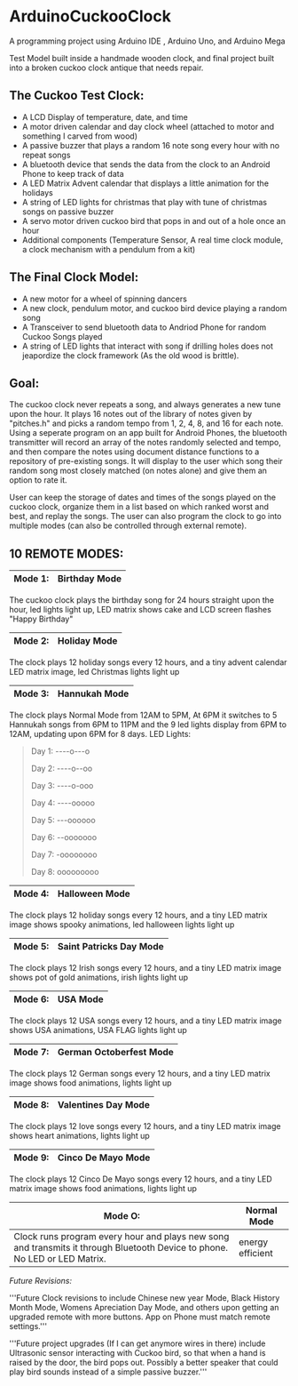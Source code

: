 # ArduinoCuckooClock
A programming project using Arduino IDE , Arduino Uno, and Arduino Mega

Test Model built inside a handmade wooden clock, and final project built into a broken cuckoo clock antique that needs repair. 

The Cuckoo Test Clock:
----------------------------------------------------------------------------------------------------------
 - A LCD Display of temperature, date, and time
 - A motor driven calendar and day clock wheel (attached to motor and something I carved from wood)
 - A passive buzzer that plays a random 16 note song every hour with no repeat songs
 - A bluetooth device that sends the data from the clock to an Android Phone to keep track of data
 - A LED Matrix Advent calendar that displays a little animation for the holidays
 - A string of LED lights for christmas that play with tune of christmas songs on passive buzzer
 - A servo motor driven cuckoo bird that pops in and out of a hole once an hour
 - Additional components (Temperature Sensor, A real time clock module, a clock mechanism with a pendulum from a kit)

The Final Clock Model:
----------------------------------------------------------------------------------------------------------
 - A new motor for a wheel of spinning dancers
 - A new clock, pendulum motor, and cuckoo bird device playing a random song 
 - A Transceiver to send bluetooth data to Andriod Phone for random Cuckoo Songs played
 - A string of LED lights that interact with song if drilling holes does not jeapordize the clock framework (As the old wood is brittle). 


Goal:
----------------------------------------------------------------------------------------------------------
The cuckoo clock never repeats a song, and always generates a new tune upon the hour. It plays 16 notes out of the library of notes given by 
"pitches.h" and picks a random tempo from 1, 2, 4, 8, and 16 for each note. Using a seperate program on an app built for Android Phones, the bluetooth transmitter will record an array of the notes randomly selected and tempo, and then compare the notes using document distance functions to a repository
of pre-existing songs. It will display to the user which song their random song most closely matched (on notes alone) and give them an option to rate it.


User can keep the storage of dates and times of the songs played on the cuckoo clock, organize them in a list based on which ranked worst and best, and replay the songs. The user can also program the clock to go into multiple modes (can also be controlled through external remote). 


10 REMOTE MODES:
----------------------------------------------------------------------------------------------------------

Mode 1: | Birthday Mode 
------------ | -------------

The cuckoo clock plays the birthday song for 24 hours straight upon the hour, led lights light up, LED matrix shows cake and LCD screen flashes "Happy Birthday"

Mode 2: | Holiday Mode
------------ | -------------

The clock plays 12 holiday songs every 12 hours, and a tiny advent calendar LED matrix image, led Christmas lights light up

Mode 3: | Hannukah Mode
------------ | -------------

The clock plays Normal Mode from 12AM to 5PM, At 6PM it switches to 5 Hannukah songs from 6PM to 11PM and the 9 led lights display from 6PM to 12AM, updating upon 6PM for 8 days. 
LED Lights:

> Day 1: ----o---o
> 
> Day 2: ----o--oo
> 
> Day 3: ----o-ooo
> 
> Day 4: ----ooooo
> 
> Day 5: ---oooooo
> 
> Day 6: --ooooooo 
> 
> Day 7: -oooooooo
> 
> Day 8: ooooooooo

Mode 4: | Halloween Mode
------------ | -------------

The clock plays 12 holiday songs every 12 hours, and a tiny LED matrix image shows spooky animations, led halloween lights light up

Mode 5: | Saint Patricks Day Mode
------------ | -------------

The clock plays 12 Irish songs every 12 hours, and a tiny LED matrix image shows pot of gold animations, irish lights light up

Mode 6: | USA Mode
------------ | -------------

The clock plays 12 USA songs every 12 hours, and a tiny LED matrix image shows USA animations, USA FLAG lights light up

Mode 7: | German Octoberfest Mode
------------ | -------------

The clock plays 12 German songs every 12 hours, and a tiny LED matrix image shows food animations, lights light up

Mode 8: | Valentines Day Mode
------------ | -------------

The clock plays 12 love songs every 12 hours, and a tiny LED matrix image shows heart animations, lights light up

Mode 9: | Cinco De Mayo Mode
------------ | -------------

The clock plays 12 Cinco De Mayo songs every 12 hours, and a tiny LED matrix image shows food animations, lights light up

Mode O: | Normal Mode 
------------ | -------------
Clock runs program every hour and plays new song and transmits it through Bluetooth Device to phone. No LED or LED Matrix. | energy efficient

*Future Revisions:* 

'''Future Clock revisions to include Chinese new year Mode, Black History Month Mode, Womens Apreciation Day Mode, and others upon getting an upgraded remote with more buttons. App on Phone must match remote settings.'''


'''Future project upgrades (If I can get anymore wires in there) include Ultrasonic sensor interacting with Cuckoo bird, so that when a hand is raised by the door, the bird pops out. Possibly a better speaker that could play bird sounds instead of a simple passive buzzer.'''

